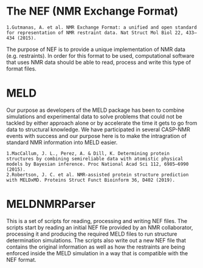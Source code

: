 # The NEF (NMR Exchange Format)

    1.Gutmanas, A. et al. NMR Exchange Format: a unified and open standard for representation of NMR restraint data. Nat Struct Mol Biol 22, 433–434 (2015).
  
The purpose of NEF is to provide a unique implementation of NMR data (e.g. restraints). In order for this format to be used, computational software that uses NMR data should be able to read, process and write this type of format files.

# MELD 
Our purpose as developers of the MELD package has been to combine simulations and experimental data to solve problems that could not be tackled by either approach alone or by accelerate the time it gets to go from data to structural knowledge. We have participated in several CASP-NMR events with success and our purpose here is to make the intragration of standard NMR information into MELD easier.

    1.MacCallum, J. L., Perez, A. & Dill, K. Determining protein structures by combining semireliable data with atomistic physical models by Bayesian inference. Proc National Acad Sci 112, 6985–6990 (2015).
    2.Robertson, J. C. et al. NMR‐assisted protein structure prediction with MELDxMD. Proteins Struct Funct Bioinform 36, D402 (2019).
  
# MELDNMRParser
This is a set of scripts for reading, processing and writing NEF files. The scripts start by reading an initial NEF file provided by an NMR collaborator, processing it and producing the required MELD files to run structure determination simulations. The scripts also write out a new NEF file that contains the original information as well as how the restraints are being enforced inside the MELD simulation in a way that is compatible with the NEF format.

